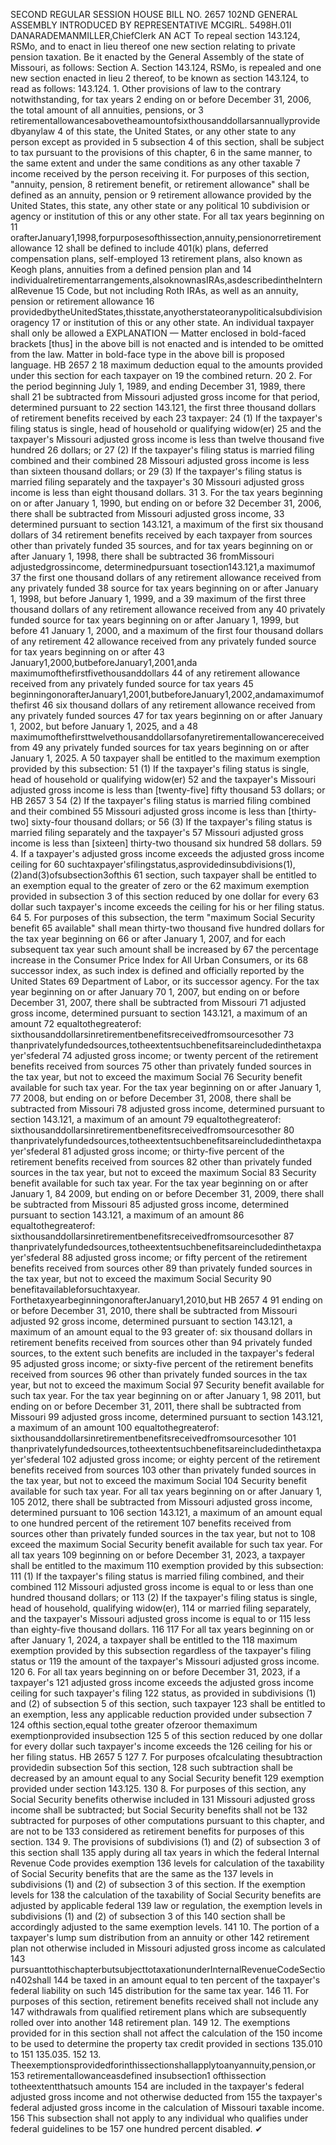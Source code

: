 SECOND REGULAR SESSION
HOUSE BILL NO. 2657
102ND GENERAL ASSEMBLY
INTRODUCED BY REPRESENTATIVE MCGIRL.
5498H.01I DANARADEMANMILLER,ChiefClerk
AN ACT
To repeal section 143.124, RSMo, and to enact in lieu thereof one new section relating to
private pension taxation.
Be it enacted by the General Assembly of the state of Missouri, as follows:
Section A. Section 143.124, RSMo, is repealed and one new section enacted in lieu
2 thereof, to be known as section 143.124, to read as follows:
143.124. 1. Other provisions of law to the contrary notwithstanding, for tax years
2 ending on or before December 31, 2006, the total amount of all annuities, pensions, or
3 retirementallowancesabovetheamountofsixthousanddollarsannuallyprovidedbyanylaw
4 of this state, the United States, or any other state to any person except as provided in
5 subsection 4 of this section, shall be subject to tax pursuant to the provisions of this chapter,
6 in the same manner, to the same extent and under the same conditions as any other taxable
7 income received by the person receiving it. For purposes of this section, "annuity, pension,
8 retirement benefit, or retirement allowance" shall be defined as an annuity, pension or
9 retirement allowance provided by the United States, this state, any other state or any political
10 subdivision or agency or institution of this or any other state. For all tax years beginning on
11 orafterJanuary1,1998,forpurposesofthissection,annuity,pensionorretirementallowance
12 shall be defined to include 401(k) plans, deferred compensation plans, self-employed
13 retirement plans, also known as Keogh plans, annuities from a defined pension plan and
14 individualretirementarrangements,alsoknownasIRAs,asdescribedintheInternalRevenue
15 Code, but not including Roth IRAs, as well as an annuity, pension or retirement allowance
16 providedbytheUnitedStates,thisstate,anyotherstateoranypoliticalsubdivisionoragency
17 or institution of this or any other state. An individual taxpayer shall only be allowed a
EXPLANATION — Matter enclosed in bold-faced brackets [thus] in the above bill is not enacted and is
intended to be omitted from the law. Matter in bold-face type in the above bill is proposed language.
HB 2657 2
18 maximum deduction equal to the amounts provided under this section for each taxpayer on
19 the combined return.
20 2. For the period beginning July 1, 1989, and ending December 31, 1989, there shall
21 be subtracted from Missouri adjusted gross income for that period, determined pursuant to
22 section 143.121, the first three thousand dollars of retirement benefits received by each
23 taxpayer:
24 (1) If the taxpayer's filing status is single, head of household or qualifying widow(er)
25 and the taxpayer's Missouri adjusted gross income is less than twelve thousand five hundred
26 dollars; or
27 (2) If the taxpayer's filing status is married filing combined and their combined
28 Missouri adjusted gross income is less than sixteen thousand dollars; or
29 (3) If the taxpayer's filing status is married filing separately and the taxpayer's
30 Missouri adjusted gross income is less than eight thousand dollars.
31 3. For the tax years beginning on or after January 1, 1990, but ending on or before
32 December 31, 2006, there shall be subtracted from Missouri adjusted gross income,
33 determined pursuant to section 143.121, a maximum of the first six thousand dollars of
34 retirement benefits received by each taxpayer from sources other than privately funded
35 sources, and for tax years beginning on or after January 1, 1998, there shall be subtracted
36 fromMissouri adjustedgrossincome, determinedpursuant tosection143.121,a maximumof
37 the first one thousand dollars of any retirement allowance received from any privately funded
38 source for tax years beginning on or after January 1, 1998, but before January 1, 1999, and a
39 maximum of the first three thousand dollars of any retirement allowance received from any
40 privately funded source for tax years beginning on or after January 1, 1999, but before
41 January 1, 2000, and a maximum of the first four thousand dollars of any retirement
42 allowance received from any privately funded source for tax years beginning on or after
43 January1,2000,butbeforeJanuary1,2001,anda maximumofthefirstfivethousanddollars
44 of any retirement allowance received from any privately funded source for tax years
45 beginningonorafterJanuary1,2001,butbeforeJanuary1,2002,andamaximumofthefirst
46 six thousand dollars of any retirement allowance received from any privately funded sources
47 for tax years beginning on or after January 1, 2002, but before January 1, 2025, and a
48 maximumofthefirsttwelvethousanddollarsofanyretirementallowancereceivedfrom
49 any privately funded sources for tax years beginning on or after January 1, 2025. A
50 taxpayer shall be entitled to the maximum exemption provided by this subsection:
51 (1) If the taxpayer's filing status is single, head of household or qualifying widow(er)
52 and the taxpayer's Missouri adjusted gross income is less than [twenty-five] fifty thousand
53 dollars; or
HB 2657 3
54 (2) If the taxpayer's filing status is married filing combined and their combined
55 Missouri adjusted gross income is less than [thirty-two] sixty-four thousand dollars; or
56 (3) If the taxpayer's filing status is married filing separately and the taxpayer's
57 Missouri adjusted gross income is less than [sixteen] thirty-two thousand six hundred
58 dollars.
59 4. If a taxpayer's adjusted gross income exceeds the adjusted gross income ceiling for
60 suchtaxpayer'sfilingstatus,asprovidedinsubdivisions(1),(2)and(3)ofsubsection3ofthis
61 section, such taxpayer shall be entitled to an exemption equal to the greater of zero or the
62 maximum exemption provided in subsection 3 of this section reduced by one dollar for every
63 dollar such taxpayer's income exceeds the ceiling for his or her filing status.
64 5. For purposes of this subsection, the term "maximum Social Security benefit
65 available" shall mean thirty-two thousand five hundred dollars for the tax year beginning on
66 or after January 1, 2007, and for each subsequent tax year such amount shall be increased by
67 the percentage increase in the Consumer Price Index for All Urban Consumers, or its
68 successor index, as such index is defined and officially reported by the United States
69 Department of Labor, or its successor agency. For the tax year beginning on or after January
70 1, 2007, but ending on or before December 31, 2007, there shall be subtracted from Missouri
71 adjusted gross income, determined pursuant to section 143.121, a maximum of an amount
72 equaltothegreaterof: sixthousanddollarsinretirementbenefitsreceivedfromsourcesother
73 thanprivatelyfundedsources,totheextentsuchbenefitsareincludedinthetaxpayer'sfederal
74 adjusted gross income; or twenty percent of the retirement benefits received from sources
75 other than privately funded sources in the tax year, but not to exceed the maximum Social
76 Security benefit available for such tax year. For the tax year beginning on or after January 1,
77 2008, but ending on or before December 31, 2008, there shall be subtracted from Missouri
78 adjusted gross income, determined pursuant to section 143.121, a maximum of an amount
79 equaltothegreaterof: sixthousanddollarsinretirementbenefitsreceivedfromsourcesother
80 thanprivatelyfundedsources,totheextentsuchbenefitsareincludedinthetaxpayer'sfederal
81 adjusted gross income; or thirty-five percent of the retirement benefits received from sources
82 other than privately funded sources in the tax year, but not to exceed the maximum Social
83 Security benefit available for such tax year. For the tax year beginning on or after January 1,
84 2009, but ending on or before December 31, 2009, there shall be subtracted from Missouri
85 adjusted gross income, determined pursuant to section 143.121, a maximum of an amount
86 equaltothegreaterof: sixthousanddollarsinretirementbenefitsreceivedfromsourcesother
87 thanprivatelyfundedsources,totheextentsuchbenefitsareincludedinthetaxpayer'sfederal
88 adjusted gross income; or fifty percent of the retirement benefits received from sources other
89 than privately funded sources in the tax year, but not to exceed the maximum Social Security
90 benefitavailableforsuchtaxyear. ForthetaxyearbeginningonorafterJanuary1,2010,but
HB 2657 4
91 ending on or before December 31, 2010, there shall be subtracted from Missouri adjusted
92 gross income, determined pursuant to section 143.121, a maximum of an amount equal to the
93 greater of: six thousand dollars in retirement benefits received from sources other than
94 privately funded sources, to the extent such benefits are included in the taxpayer's federal
95 adjusted gross income; or sixty-five percent of the retirement benefits received from sources
96 other than privately funded sources in the tax year, but not to exceed the maximum Social
97 Security benefit available for such tax year. For the tax year beginning on or after January 1,
98 2011, but ending on or before December 31, 2011, there shall be subtracted from Missouri
99 adjusted gross income, determined pursuant to section 143.121, a maximum of an amount
100 equaltothegreaterof: sixthousanddollarsinretirementbenefitsreceivedfromsourcesother
101 thanprivatelyfundedsources,totheextentsuchbenefitsareincludedinthetaxpayer'sfederal
102 adjusted gross income; or eighty percent of the retirement benefits received from sources
103 other than privately funded sources in the tax year, but not to exceed the maximum Social
104 Security benefit available for such tax year. For all tax years beginning on or after January 1,
105 2012, there shall be subtracted from Missouri adjusted gross income, determined pursuant to
106 section 143.121, a maximum of an amount equal to one hundred percent of the retirement
107 benefits received from sources other than privately funded sources in the tax year, but not to
108 exceed the maximum Social Security benefit available for such tax year. For all tax years
109 beginning on or before December 31, 2023, a taxpayer shall be entitled to the maximum
110 exemption provided by this subsection:
111 (1) If the taxpayer's filing status is married filing combined, and their combined
112 Missouri adjusted gross income is equal to or less than one hundred thousand dollars; or
113 (2) If the taxpayer's filing status is single, head of household, qualifying widow(er),
114 or married filing separately, and the taxpayer's Missouri adjusted gross income is equal to or
115 less than eighty-five thousand dollars.
116
117 For all tax years beginning on or after January 1, 2024, a taxpayer shall be entitled to the
118 maximum exemption provided by this subsection regardless of the taxpayer's filing status or
119 the amount of the taxpayer's Missouri adjusted gross income.
120 6. For all tax years beginning on or before December 31, 2023, if a taxpayer's
121 adjusted gross income exceeds the adjusted gross income ceiling for such taxpayer's filing
122 status, as provided in subdivisions (1) and (2) of subsection 5 of this section, such taxpayer
123 shall be entitled to an exemption, less any applicable reduction provided under subsection 7
124 ofthis section,equal tothe greater ofzeroor themaximum exemptionprovided insubsection
125 5 of this section reduced by one dollar for every dollar such taxpayer's income exceeds the
126 ceiling for his or her filing status.
HB 2657 5
127 7. For purposes ofcalculating thesubtraction providedin subsection 5of this section,
128 such subtraction shall be decreased by an amount equal to any Social Security benefit
129 exemption provided under section 143.125.
130 8. For purposes of this section, any Social Security benefits otherwise included in
131 Missouri adjusted gross income shall be subtracted; but Social Security benefits shall not be
132 subtracted for purposes of other computations pursuant to this chapter, and are not to be
133 considered as retirement benefits for purposes of this section.
134 9. The provisions of subdivisions (1) and (2) of subsection 3 of this section shall
135 apply during all tax years in which the federal Internal Revenue Code provides exemption
136 levels for calculation of the taxability of Social Security benefits that are the same as the
137 levels in subdivisions (1) and (2) of subsection 3 of this section. If the exemption levels for
138 the calculation of the taxability of Social Security benefits are adjusted by applicable federal
139 law or regulation, the exemption levels in subdivisions (1) and (2) of subsection 3 of this
140 section shall be accordingly adjusted to the same exemption levels.
141 10. The portion of a taxpayer's lump sum distribution from an annuity or other
142 retirement plan not otherwise included in Missouri adjusted gross income as calculated
143 pursuanttothischapterbutsubjecttotaxationunderInternalRevenueCodeSection402shall
144 be taxed in an amount equal to ten percent of the taxpayer's federal liability on such
145 distribution for the same tax year.
146 11. For purposes of this section, retirement benefits received shall not include any
147 withdrawals from qualified retirement plans which are subsequently rolled over into another
148 retirement plan.
149 12. The exemptions provided for in this section shall not affect the calculation of the
150 income to be used to determine the property tax credit provided in sections 135.010 to
151 135.035.
152 13. Theexemptionsprovidedforinthissectionshallapplytoanyannuity,pension,or
153 retirementallowanceasdefined insubsection1 ofthissection totheextentthatsuch amounts
154 are included in the taxpayer's federal adjusted gross income and not otherwise deducted from
155 the taxpayer's federal adjusted gross income in the calculation of Missouri taxable income.
156 This subsection shall not apply to any individual who qualifies under federal guidelines to be
157 one hundred percent disabled.
✔